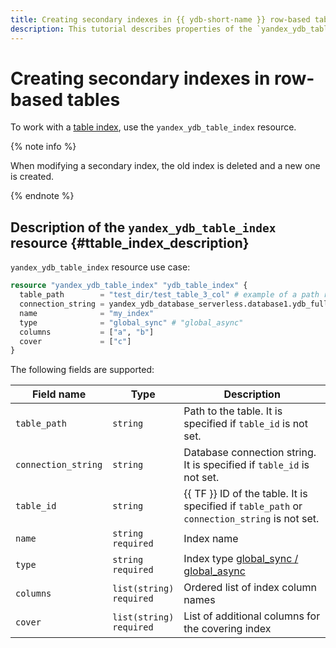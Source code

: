 ```yaml
---
title: Creating secondary indexes in {{ ydb-short-name }} row-based tables
description: This tutorial describes properties of the `yandex_ydb_table_index` resource for creating secondary indexes in {{ ydb-short-name }} row-based tables.
---
```


# Creating secondary indexes in row-based tables

To work with a [table index](https://ydb.tech/docs/ru/concepts/secondary_indexes), use the `yandex_ydb_table_index` resource.

{% note info %}

When modifying a secondary index, the old index is deleted and a new one is created.

{% endnote %}

## Description of the `yandex_ydb_table_index` resource {#ttable_index_description}

`yandex_ydb_table_index` resource use case:

```tf
resource "yandex_ydb_table_index" "ydb_table_index" {
  table_path        = "test_dir/test_table_3_col" # example of a path relative to the database root
  connection_string = yandex_ydb_database_serverless.database1.ydb_full_endpoint # example of connecting to the DB
  name              = "my_index"
  type              = "global_sync" # "global_async"
  columns           = ["a", "b"]
  cover             = ["c"]
}
```

The following fields are supported:

| **Field name** | **Type** | **Description** |
| --- | --- | --- |
|`table_path`|`string`|Path to the table. It is specified if `table_id` is not set.|
|`connection_string`|`string`|Database connection string. It is specified if `table_id` is not set.|
|`table_id`|`string`|{{ TF }} ID of the table. It is specified if `table_path` or `connection_string` is not set.|
|`name`|`string`<br>`required`|Index name|
|`type`|`string`<br>`required`|Index type [global_sync / global_async](https://ydb.tech/docs/ru/yql/reference/syntax/create_table#secondary_index)|
|`columns`|`list(string)`<br>`required`|Ordered list of index column names|
|`cover`|`list(string)`<br>`required`|List of additional columns for the covering index|
